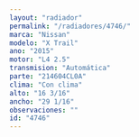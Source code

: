 ```yaml
---
layout: "radiador"
permalink: "/radiadores/4746/"
marca: "Nissan"
modelo: "X Trail"
ano: "2015"
motor: "L4 2.5"
transmision: "Automática"
parte: "214604CL0A"
clima: "Con clima"
alto: "16 3/16"
ancho: "29 1/16"
observaciones: ""
id: "4746"
---
```


